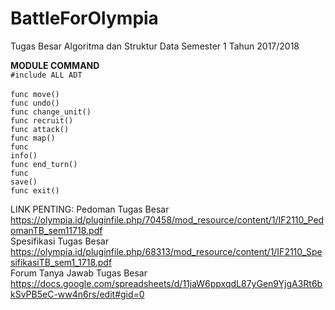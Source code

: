 # BattleForOlympia
Tugas Besar Algoritma dan Struktur Data
Semester 1 Tahun 2017/2018

**MODULE COMMAND**<br/>
<code>#include ALL ADT </code><br/>
<code>func move()</code><br/>
<code>func undo()</code><br/>
<code>func change_unit()</code><br/>
<code>func recruit()</code><br/>
<code>func attack()</code><br/>
<code>func map()</code><br/>
<code>func info()</code><br/>
<code>func end_turn()</code><br/>
<code>func save()</code><br/>
<code>func exit()</code><br/>

LINK PENTING:
Pedoman Tugas Besar<br/>
https://olympia.id/pluginfile.php/70458/mod_resource/content/1/IF2110_PedomanTB_sem11718.pdf<br/>
Spesifikasi Tugas Besar<br/>
https://olympia.id/pluginfile.php/68313/mod_resource/content/1/IF2110_SpesifikasiTB_sem1_1718.pdf<br/>
Forum Tanya Jawab Tugas Besar<br/>
https://docs.google.com/spreadsheets/d/11jaW6ppxqdL87yGen9YjgA3Rt6bkSvPB5eC-ww4n6rs/edit#gid=0<br/>
